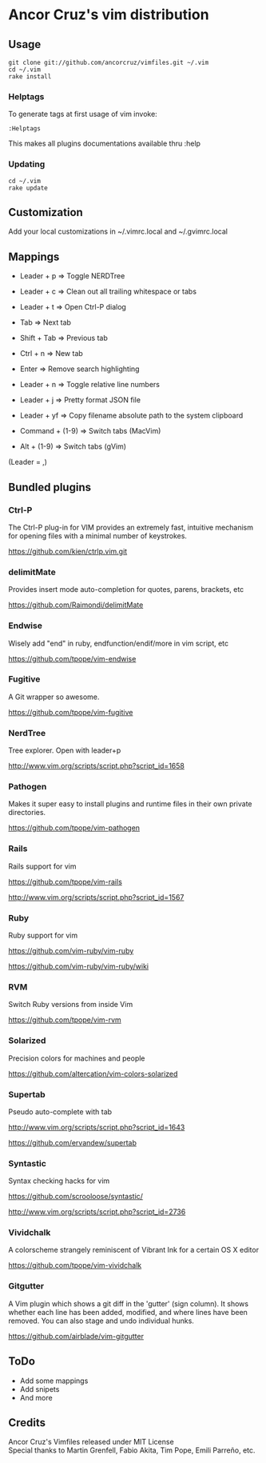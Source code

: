 # Ancor Cruz's vim distribution

## Usage

    git clone git://github.com/ancorcruz/vimfiles.git ~/.vim
    cd ~/.vim
    rake install

### Helptags

To generate tags at first usage of vim invoke:

    :Helptags

This makes all plugins documentations available thru :help

### Updating

    cd ~/.vim
    rake update


## Customization

Add your local customizations in ~/.vimrc.local and ~/.gvimrc.local


## Mappings

* Leader + p  => Toggle NERDTree
* Leader + c  => Clean out all trailing whitespace or tabs
* Leader + t  => Open Ctrl-P dialog
* Tab         => Next tab
* Shift + Tab => Previous tab
* Ctrl + n    => New tab
* Enter       => Remove search highlighting

* Leader + n  => Toggle relative line numbers

* Leader + j  => Pretty format JSON file

* Leader + yf => Copy filename absolute path to the system clipboard

* Command + (1-9) => Switch tabs (MacVim)
* Alt + (1-9) => Switch tabs (gVim)

(Leader = ,)

## Bundled plugins

### Ctrl-P

The Ctrl-P plug-in for VIM provides an extremely fast, intuitive mechanism for opening files with a minimal number of keystrokes.

https://github.com/kien/ctrlp.vim.git

### delimitMate

Provides insert mode auto-completion for quotes, parens, brackets, etc

https://github.com/Raimondi/delimitMate

### Endwise

Wisely add "end" in ruby, endfunction/endif/more in vim script, etc

https://github.com/tpope/vim-endwise

### Fugitive

A Git wrapper so awesome.

https://github.com/tpope/vim-fugitive

### NerdTree

Tree explorer. Open with leader+p

http://www.vim.org/scripts/script.php?script_id=1658

### Pathogen

Makes it super easy to install plugins and runtime files in their own private directories.

https://github.com/tpope/vim-pathogen

### Rails

Rails support for vim

https://github.com/tpope/vim-rails

http://www.vim.org/scripts/script.php?script_id=1567

### Ruby

Ruby support for vim

https://github.com/vim-ruby/vim-ruby

https://github.com/vim-ruby/vim-ruby/wiki

### RVM

Switch Ruby versions from inside Vim

https://github.com/tpope/vim-rvm

### Solarized

Precision colors for machines and people

https://github.com/altercation/vim-colors-solarized

### Supertab

Pseudo auto-complete with tab

http://www.vim.org/scripts/script.php?script_id=1643

https://github.com/ervandew/supertab

### Syntastic

Syntax checking hacks for vim

https://github.com/scrooloose/syntastic/

http://www.vim.org/scripts/script.php?script_id=2736

### Vividchalk

A colorscheme strangely reminiscent of Vibrant Ink for a certain OS X editor

https://github.com/tpope/vim-vividchalk

### Gitgutter

A Vim plugin which shows a git diff in the 'gutter' (sign column). It shows
whether each line has been added, modified, and where lines have been removed.
You can also stage and undo individual hunks.

https://github.com/airblade/vim-gitgutter

## ToDo

* Add some mappings
* Add snipets
* And more

## Credits

Ancor Cruz's Vimfiles released under MIT License<br/>
Special thanks to Martin Grenfell, Fabio Akita, Tim Pope, Emili Parreño, etc.

